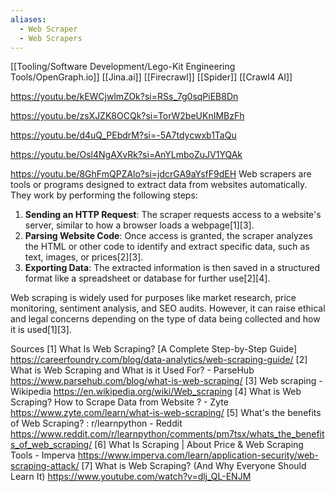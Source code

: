 ```yaml
---
aliases:
  - Web Scraper
  - Web Scrapers
---
```

[[Tooling/Software Development/Lego-Kit Engineering Tools/OpenGraph.io]]
[[Jina.ai]]
[[Firecrawl]]
[[Spider]]
[[Crawl4 AI]]


https://youtu.be/kEWCjwlmZOk?si=RSs_7g0sqPiEB8Dn

https://youtu.be/zsXJZK8OCQk?si=TorW2beUKnIMBzFh

https://youtu.be/d4uQ_PEbdrM?si=-5A7tdycwxb1TaQu

https://youtu.be/Osl4NgAXvRk?si=AnYLmboZuJV1YQAk

https://youtu.be/8GhFmQPZAlo?si=jdcrGA9aYsfF9dEH
Web scrapers are tools or programs designed to extract data from websites automatically. They work by performing the following steps:

1. **Sending an HTTP Request**: The scraper requests access to a website's server, similar to how a browser loads a webpage[1][3].
2. **Parsing Website Code**: Once access is granted, the scraper analyzes the HTML or other code to identify and extract specific data, such as text, images, or prices[2][3].
3. **Exporting Data**: The extracted information is then saved in a structured format like a spreadsheet or database for further use[2][4].

Web scraping is widely used for purposes like market research, price monitoring, sentiment analysis, and SEO audits. However, it can raise ethical and legal concerns depending on the type of data being collected and how it is used[1][3].

Sources
[1] What Is Web Scraping? [A Complete Step-by-Step Guide] https://careerfoundry.com/blog/data-analytics/web-scraping-guide/
[2] What is Web Scraping and What is it Used For? - ParseHub https://www.parsehub.com/blog/what-is-web-scraping/
[3] Web scraping - Wikipedia https://en.wikipedia.org/wiki/Web_scraping
[4] What is Web Scraping? How to Scrape Data from Website ? - Zyte https://www.zyte.com/learn/what-is-web-scraping/
[5] What's the benefits of Web Scraping? : r/learnpython - Reddit https://www.reddit.com/r/learnpython/comments/pm7tsx/whats_the_benefits_of_web_scraping/
[6] What Is Scraping | About Price & Web Scraping Tools - Imperva https://www.imperva.com/learn/application-security/web-scraping-attack/
[7] What is Web Scraping? (And Why Everyone Should Learn It) https://www.youtube.com/watch?v=dlj_QL-ENJM
